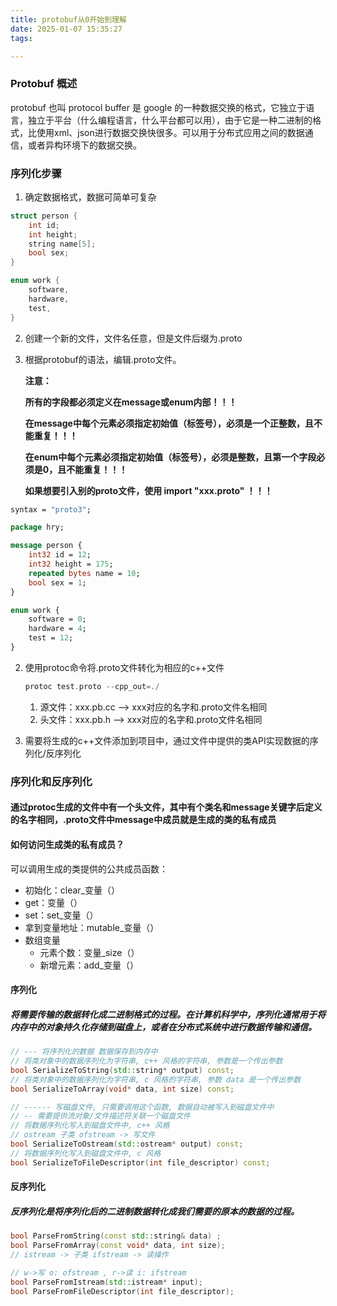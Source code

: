 ```yaml
---
title: protobuf从0开始到理解
date: 2025-01-07 15:35:27
tags:

---
```


### Protobuf 概述

protobuf 也叫 protocol buffer 是 google 的一种数据交换的格式，它独立于语言，独立于平台（什么编程语言，什么平台都可以用），由于它是一种二进制的格式，比使用xml、json进行数据交换快很多。可以用于分布式应用之间的数据通信，或者异构环境下的数据交换。



### 序列化步骤

1. 确定数据格式，数据可简单可复杂

```c++
struct person {
	int id;
	int height;
	string name[5];
	bool sex;
}

enum work {
	software,
	hardware,
	test,
}
```

2. 创建一个新的文件，文件名任意，但是文件后缀为.proto

3. 根据protobuf的语法，编辑.proto文件。

   **注意：**

   **所有的字段都必须定义在message或enum内部！！！**

   **在message中每个元素必须指定初始值（标签号），必须是一个正整数，且不能重复！！！**

   **在enum中每个元素必须指定初始值（标签号），必须是整数，且第一个字段必须是0，且不能重复！！！**

   **如果想要引入别的proto文件，使用 import "xxx.proto" ！！！**

   

```protobuf
syntax = "proto3";

package hry;

message person {
	int32 id = 12;
	int32 height = 175;
	repeated bytes name = 10;
	bool sex = 1;
}

enum work {
	software = 0;
	hardware = 4;
	test = 12;
}
```



2. 使用protoc命令将.proto文件转化为相应的c++文件

   ```c++
   protoc test.proto --cpp_out=./
   ```

   

   1. 源文件：xxx.pb.cc —> xxx对应的名字和.proto文件名相同
   2. 头文件：xxx.pb.h —> xxx对应的名字和.proto文件名相同

3. 需要将生成的c++文件添加到项目中，通过文件中提供的类API实现数据的序列化/反序列化



### 序列化和反序列化

#### 通过protoc生成的文件中有一个头文件，其中有个类名和message关键字后定义的名字相同，.proto文件中message中成员就是生成的类的私有成员

#### 如何访问生成类的私有成员？

可以调用生成的类提供的公共成员函数：

- 初始化：clear_变量（）
- get：变量（）
- set：set_变量（）
- 拿到变量地址：mutable_变量（）
- 数组变量
  - 元素个数：变量_size（）
  - 新增元素：add_变量（）

#### 序列化

##### 将需要传输的数据转化成二进制格式的过程。在计算机科学中，序列化通常用于将内存中的对象持久化存储到磁盘上，或者在分布式系统中进行数据传输和通信。

```c++
// --- 将序列化的数据 数据保存到内存中
// 将类对象中的数据序列化为字符串, c++ 风格的字符串, 参数是一个传出参数
bool SerializeToString(std::string* output) const;
// 将类对象中的数据序列化为字符串, c 风格的字符串, 参数 data 是一个传出参数
bool SerializeToArray(void* data, int size) const;

// ------ 写磁盘文件, 只需要调用这个函数, 数据自动被写入到磁盘文件中
// -- 需要提供流对象/文件描述符关联一个磁盘文件
// 将数据序列化写入到磁盘文件中, c++ 风格
// ostream 子类 ofstream -> 写文件
bool SerializeToOstream(std::ostream* output) const;
// 将数据序列化写入到磁盘文件中, c 风格
bool SerializeToFileDescriptor(int file_descriptor) const;
```

#### 反序列化

##### 反序列化是将序列化后的二进制数据转化成我们需要的原本的数据的过程。

```c++
bool ParseFromString(const std::string& data) ;
bool ParseFromArray(const void* data, int size);
// istream -> 子类 ifstream -> 读操作

// w->写 o: ofstream , r->读 i: ifstream
bool ParseFromIstream(std::istream* input);
bool ParseFromFileDescriptor(int file_descriptor);
```

